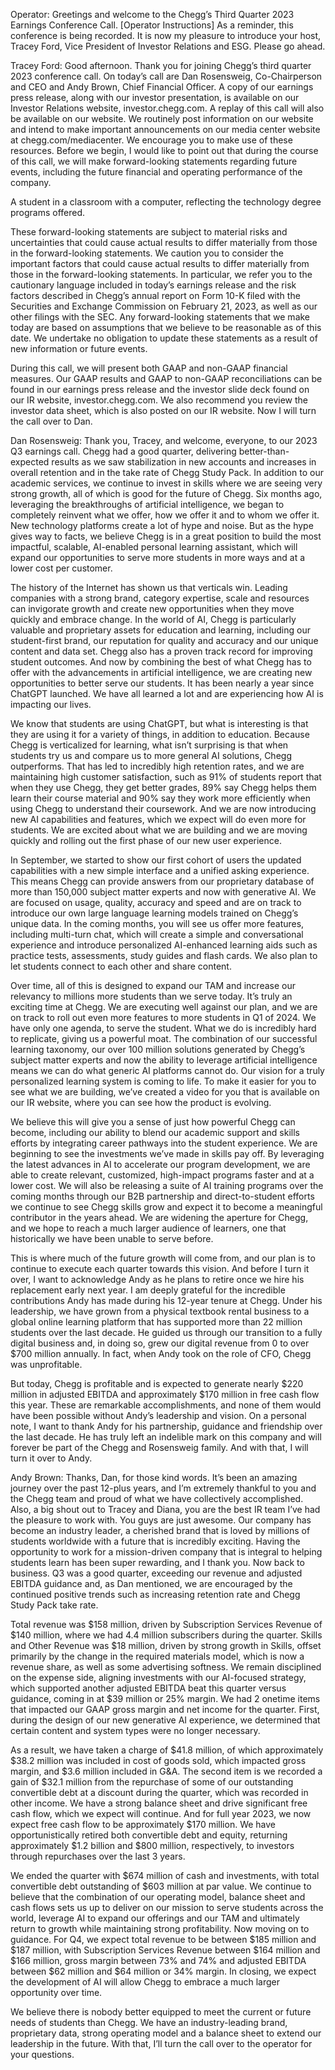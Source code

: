 Operator: Greetings and welcome to the Chegg’s Third Quarter 2023 Earnings Conference Call. [Operator Instructions] As a reminder, this conference is being recorded. It is now my pleasure to introduce your host, Tracey Ford, Vice President of Investor Relations and ESG. Please go ahead.

Tracey Ford: Good afternoon. Thank you for joining Chegg’s third quarter 2023 conference call. On today’s call are Dan Rosensweig, Co-Chairperson and CEO and Andy Brown, Chief Financial Officer. A copy of our earnings press release, along with our investor presentation, is available on our Investor Relations website, investor.chegg.com. A replay of this call will also be available on our website. We routinely post information on our website and intend to make important announcements on our media center website at chegg.com/mediacenter. We encourage you to make use of these resources. Before we begin, I would like to point out that during the course of this call, we will make forward-looking statements regarding future events, including the future financial and operating performance of the company.

A student in a classroom with a computer, reflecting the technology degree programs offered.

These forward-looking statements are subject to material risks and uncertainties that could cause actual results to differ materially from those in the forward-looking statements. We caution you to consider the important factors that could cause actual results to differ materially from those in the forward-looking statements. In particular, we refer you to the cautionary language included in today’s earnings release and the risk factors described in Chegg’s annual report on Form 10-K filed with the Securities and Exchange Commission on February 21, 2023, as well as our other filings with the SEC. Any forward-looking statements that we make today are based on assumptions that we believe to be reasonable as of this date. We undertake no obligation to update these statements as a result of new information or future events.

During this call, we will present both GAAP and non-GAAP financial measures. Our GAAP results and GAAP to non-GAAP reconciliations can be found in our earnings press release and the investor slide deck found on our IR website, investor.chegg.com. We also recommend you review the investor data sheet, which is also posted on our IR website. Now I will turn the call over to Dan.

Dan Rosensweig: Thank you, Tracey, and welcome, everyone, to our 2023 Q3 earnings call. Chegg had a good quarter, delivering better-than-expected results as we saw stabilization in new accounts and increases in overall retention and in the take rate of Chegg Study Pack. In addition to our academic services, we continue to invest in skills where we are seeing very strong growth, all of which is good for the future of Chegg. Six months ago, leveraging the breakthroughs of artificial intelligence, we began to completely reinvent what we offer, how we offer it and to whom we offer it. New technology platforms create a lot of hype and noise. But as the hype gives way to facts, we believe Chegg is in a great position to build the most impactful, scalable, AI-enabled personal learning assistant, which will expand our opportunities to serve more students in more ways and at a lower cost per customer.

The history of the Internet has shown us that verticals win. Leading companies with a strong brand, category expertise, scale and resources can invigorate growth and create new opportunities when they move quickly and embrace change. In the world of AI, Chegg is particularly valuable and proprietary assets for education and learning, including our student-first brand, our reputation for quality and accuracy and our unique content and data set. Chegg also has a proven track record for improving student outcomes. And now by combining the best of what Chegg has to offer with the advancements in artificial intelligence, we are creating new opportunities to better serve our students. It has been nearly a year since ChatGPT launched. We have all learned a lot and are experiencing how AI is impacting our lives.

We know that students are using ChatGPT, but what is interesting is that they are using it for a variety of things, in addition to education. Because Chegg is verticalized for learning, what isn’t surprising is that when students try us and compare us to more general AI solutions, Chegg outperforms. That has led to incredibly high retention rates, and we are maintaining high customer satisfaction, such as 91% of students report that when they use Chegg, they get better grades, 89% say Chegg helps them learn their course material and 90% say they work more efficiently when using Chegg to understand their coursework. And we are now introducing new AI capabilities and features, which we expect will do even more for students. We are excited about what we are building and we are moving quickly and rolling out the first phase of our new user experience.

In September, we started to show our first cohort of users the updated capabilities with a new simple interface and a unified asking experience. This means Chegg can provide answers from our proprietary database of more than 150,000 subject matter experts and now with generative AI. We are focused on usage, quality, accuracy and speed and are on track to introduce our own large language learning models trained on Chegg’s unique data. In the coming months, you will see us offer more features, including multi-turn chat, which will create a simple and conversational experience and introduce personalized AI-enhanced learning aids such as practice tests, assessments, study guides and flash cards. We also plan to let students connect to each other and share content.

Over time, all of this is designed to expand our TAM and increase our relevancy to millions more students than we serve today. It’s truly an exciting time at Chegg. We are executing well against our plan, and we are on track to roll out even more features to more students in Q1 of 2024. We have only one agenda, to serve the student. What we do is incredibly hard to replicate, giving us a powerful moat. The combination of our successful learning taxonomy, our over 100 million solutions generated by Chegg’s subject matter experts and now the ability to leverage artificial intelligence means we can do what generic AI platforms cannot do. Our vision for a truly personalized learning system is coming to life. To make it easier for you to see what we are building, we’ve created a video for you that is available on our IR website, where you can see how the product is evolving.

We believe this will give you a sense of just how powerful Chegg can become, including our ability to blend our academic support and skills efforts by integrating career pathways into the student experience. We are beginning to see the investments we’ve made in skills pay off. By leveraging the latest advances in AI to accelerate our program development, we are able to create relevant, customized, high-impact programs faster and at a lower cost. We will also be releasing a suite of AI training programs over the coming months through our B2B partnership and direct-to-student efforts we continue to see Chegg skills grow and expect it to become a meaningful contributor in the years ahead. We are widening the aperture for Chegg, and we hope to reach a much larger audience of learners, one that historically we have been unable to serve before.

This is where much of the future growth will come from, and our plan is to continue to execute each quarter towards this vision. And before I turn it over, I want to acknowledge Andy as he plans to retire once we hire his replacement early next year. I am deeply grateful for the incredible contributions Andy has made during his 12-year tenure at Chegg. Under his leadership, we have grown from a physical textbook rental business to a global online learning platform that has supported more than 22 million students over the last decade. He guided us through our transition to a fully digital business and, in doing so, grew our digital revenue from 0 to over $700 million annually. In fact, when Andy took on the role of CFO, Chegg was unprofitable.

But today, Chegg is profitable and is expected to generate nearly $220 million in adjusted EBITDA and approximately $170 million in free cash flow this year. These are remarkable accomplishments, and none of them would have been possible without Andy’s leadership and vision. On a personal note, I want to thank Andy for his partnership, guidance and friendship over the last decade. He has truly left an indelible mark on this company and will forever be part of the Chegg and Rosensweig family. And with that, I will turn it over to Andy.

Andy Brown: Thanks, Dan, for those kind words. It’s been an amazing journey over the past 12-plus years, and I’m extremely thankful to you and the Chegg team and proud of what we have collectively accomplished. Also, a big shout out to Tracey and Diana, you are the best IR team I’ve had the pleasure to work with. You guys are just awesome. Our company has become an industry leader, a cherished brand that is loved by millions of students worldwide with a future that is incredibly exciting. Having the opportunity to work for a mission-driven company that is integral to helping students learn has been super rewarding, and I thank you. Now back to business. Q3 was a good quarter, exceeding our revenue and adjusted EBITDA guidance and, as Dan mentioned, we are encouraged by the continued positive trends such as increasing retention rate and Chegg Study Pack take rate.

Total revenue was $158 million, driven by Subscription Services Revenue of $140 million, where we had 4.4 million subscribers during the quarter. Skills and Other Revenue was $18 million, driven by strong growth in Skills, offset primarily by the change in the required materials model, which is now a revenue share, as well as some advertising softness. We remain disciplined on the expense side, aligning investments with our AI-focused strategy, which supported another adjusted EBITDA beat this quarter versus guidance, coming in at $39 million or 25% margin. We had 2 onetime items that impacted our GAAP gross margin and net income for the quarter. First, during the design of our new generative AI experience, we determined that certain content and system types were no longer necessary.

As a result, we have taken a charge of $41.8 million, of which approximately $38.2 million was included in cost of goods sold, which impacted gross margin, and $3.6 million included in G&A. The second item is we recorded a gain of $32.1 million from the repurchase of some of our outstanding convertible debt at a discount during the quarter, which was recorded in other income. We have a strong balance sheet and drive significant free cash flow, which we expect will continue. And for full year 2023, we now expect free cash flow to be approximately $170 million. We have opportunistically retired both convertible debt and equity, returning approximately $1.2 billion and $800 million, respectively, to investors through repurchases over the last 3 years.

We ended the quarter with $674 million of cash and investments, with total convertible debt outstanding of $603 million at par value. We continue to believe that the combination of our operating model, balance sheet and cash flows sets us up to deliver on our mission to serve students across the world, leverage AI to expand our offerings and our TAM and ultimately return to growth while maintaining strong profitability. Now moving on to guidance. For Q4, we expect total revenue to be between $185 million and $187 million, with Subscription Services Revenue between $164 million and $166 million, gross margin between 73% and 74% and adjusted EBITDA between $62 million and $64 million or 34% margin. In closing, we expect the development of AI will allow Chegg to embrace a much larger opportunity over time.

We believe there is nobody better equipped to meet the current or future needs of students than Chegg. We have an industry-leading brand, proprietary data, strong operating model and a balance sheet to extend our leadership in the future. With that, I’ll turn the call over to the operator for your questions.
